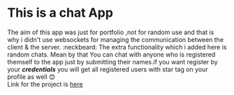 # This is a chat App <br>
The aim of this app was just for portfolio ,not for random use and that is why i didn't use
websockets for managing the communication between the client & the server. :neckbeard:
The extra functionality which i added here is random chats. Mean by that You can chat with 
anyone who is registered themself to the app just by submitting their names.if you want register by
your ***credentials*** you will get all registered users with star tag on your profile as well :blush:
<br>
Link for the project is [here](https://dudichatapp.herokuapp.com/)

   
